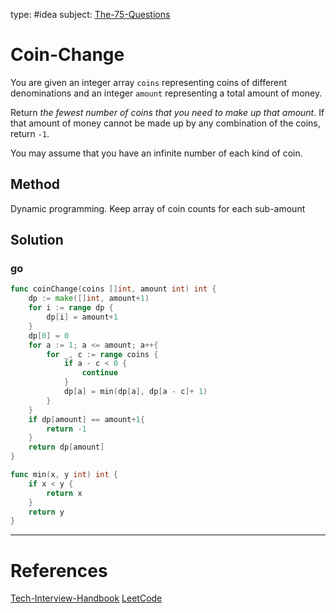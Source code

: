 type: #idea
subject: [The-75-Questions](The-75-Questions.md)
<!-- Subject should be a hub note -->
# Coin-Change

You are given an integer array `coins` representing coins of different denominations and an integer `amount` representing a total amount of money.

Return _the fewest number of coins that you need to make up that amount_. If that amount of money cannot be made up by any combination of the coins, return `-1`.

You may assume that you have an infinite number of each kind of coin.

## Method

Dynamic programming. Keep array of coin counts for each sub-amount

## Solution

### go

```go
func coinChange(coins []int, amount int) int {
	dp := make([]int, amount+1)
	for i := range dp {
		dp[i] = amount+1
	}
	dp[0] = 0
	for a := 1; a <= amount; a++{
		for _, c := range coins {
			if a - c < 0 {
				continue
			}
			dp[a] = min(dp[a], dp[a - c]+ 1)
		}
	}
	if dp[amount] == amount+1{
		return -1
	}
	return dp[amount]
}

func min(x, y int) int {
	if x < y {
		return x
	}
	return y
}
```


---
# References
<!-- What references back up this idea -->
[Tech-Interview-Handbook](Tech-Interview-Handbook.md)
[LeetCode](https://leetcode.com/problems/coin-change/)
